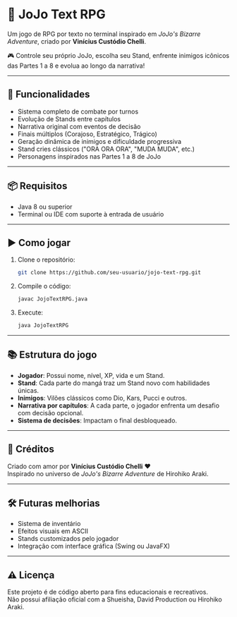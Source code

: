 # 💎 JoJo Text RPG

Um jogo de RPG por texto no terminal inspirado em *JoJo's Bizarre Adventure*, criado por **Vinícius Custódio Chelli**.

🎮 Controle seu próprio JoJo, escolha seu Stand, enfrente inimigos icônicos das Partes 1 a 8 e evolua ao longo da narrativa!

---

## 🧠 Funcionalidades

- Sistema completo de combate por turnos
- Evolução de Stands entre capítulos
- Narrativa original com eventos de decisão
- Finais múltiplos (Corajoso, Estratégico, Trágico)
- Geração dinâmica de inimigos e dificuldade progressiva
- Stand cries clássicos ("ORA ORA ORA", "MUDA MUDA", etc.)
- Personagens inspirados nas Partes 1 a 8 de JoJo

---

## 📦 Requisitos

- Java 8 ou superior
- Terminal ou IDE com suporte à entrada de usuário

---

## ▶️ Como jogar

1. Clone o repositório:
   ```bash
   git clone https://github.com/seu-usuario/jojo-text-rpg.git
   ```

2. Compile o código:
   ```bash
   javac JojoTextRPG.java
   ```

3. Execute:
   ```bash
   java JojoTextRPG
   ```

---

## 📚 Estrutura do jogo

- **Jogador**: Possui nome, nível, XP, vida e um Stand.
- **Stand**: Cada parte do mangá traz um Stand novo com habilidades únicas.
- **Inimigos**: Vilões clássicos como Dio, Kars, Pucci e outros.
- **Narrativa por capítulos**: A cada parte, o jogador enfrenta um desafio com decisão opcional.
- **Sistema de decisões**: Impactam o final desbloqueado.

---

## 📖 Créditos

Criado com amor por **Vinícius Custódio Chelli** ❤️  
Inspirado no universo de *JoJo's Bizarre Adventure* de Hirohiko Araki.

---

## 🛠️ Futuras melhorias

- Sistema de inventário
- Efeitos visuais em ASCII
- Stands customizados pelo jogador
- Integração com interface gráfica (Swing ou JavaFX)

---

## ⚠️ Licença

Este projeto é de código aberto para fins educacionais e recreativos.  
Não possui afiliação oficial com a Shueisha, David Production ou Hirohiko Araki.
